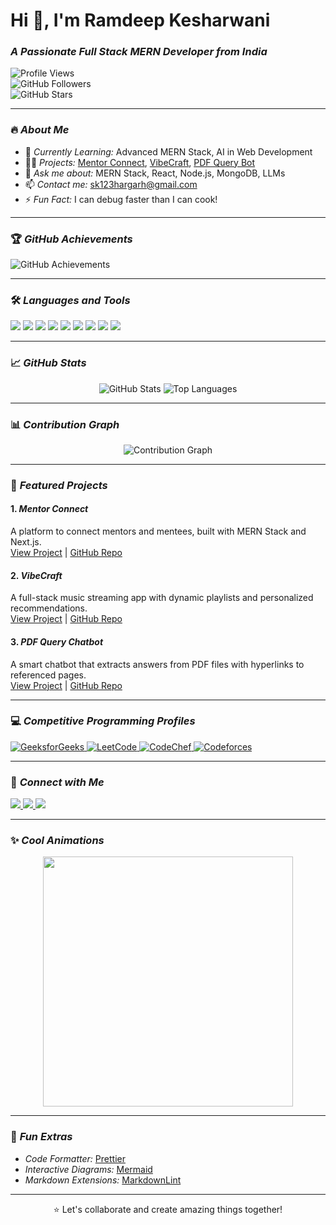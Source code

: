 # Hi 👋, I'm Ramdeep Kesharwani  

### *A Passionate Full Stack MERN Developer from India*

![Profile Views](https://komarev.com/ghpvc/?username=ram8528&label=Profile%20Views&color=0e75b6&style=flat)  
![GitHub Followers](https://img.shields.io/github/followers/ram8528?label=Followers&style=social)  
![GitHub Stars](https://img.shields.io/github/stars/ram8528?label=Stars&style=social)

---

### 🔥 *About Me*
- 🌱 *Currently Learning:* Advanced MERN Stack, AI in Web Development  
- 👨‍💻 *Projects:* [Mentor Connect](#), [VibeCraft](#), [PDF Query Bot](#)  
- 💬 *Ask me about:* MERN Stack, React, Node.js, MongoDB, LLMs  
- 📫 *Contact me:* [sk123hargarh@gmail.com](mailto:sk123hargarh@gmail.com)  
- ⚡ *Fun Fact:* I can debug faster than I can cook!

---

### 🏆 *GitHub Achievements*
<p align="left">
    <img src="https://github-profile-trophy.vercel.app/?username=ram8528&theme=onedark&row=1&column=6" alt="GitHub Achievements" />
</p>

---

### 🛠️ *Languages and Tools*
<p align="left">
    <img src="https://img.shields.io/badge/JavaScript-323330?style=for-the-badge&logo=javascript&logoColor=F7DF1E" />
    <img src="https://img.shields.io/badge/React-20232A?style=for-the-badge&logo=react&logoColor=61DAFB" />
    <img src="https://img.shields.io/badge/Node.js-43853D?style=for-the-badge&logo=node.js&logoColor=white" />
    <img src="https://img.shields.io/badge/MongoDB-4EA94B?style=for-the-badge&logo=mongodb&logoColor=white" />
    <img src="https://img.shields.io/badge/HTML5-E34F26?style=for-the-badge&logo=html5&logoColor=white" />
    <img src="https://img.shields.io/badge/CSS3-1572B6?style=for-the-badge&logo=css3&logoColor=white" />
    <img src="https://img.shields.io/badge/TailwindCSS-38B2AC?style=for-the-badge&logo=tailwind-css&logoColor=white" />
    <img src="https://img.shields.io/badge/Git-F05032?style=for-the-badge&logo=git&logoColor=white" />
    <img src="https://img.shields.io/badge/Docker-2496ED?style=for-the-badge&logo=docker&logoColor=white" />
</p>

---

### 📈 *GitHub Stats*
<p align="center">
    <img src="https://github-readme-stats.vercel.app/api?username=ram8528&show_icons=true&theme=radical&hide_border=true" alt="GitHub Stats" />
    <img src="https://github-readme-stats.vercel.app/api/top-langs/?username=ram8528&layout=compact&theme=radical&hide_border=true" alt="Top Languages" />
</p>

---

### 📊 *Contribution Graph*
<p align="center">
    <img src="https://github-readme-activity-graph.vercel.app/graph?username=ram8528&bg_color=1a1b27&color=9cf&line=5BCDEC&point=F1F0C0&hide_border=true" alt="Contribution Graph" />
</p>

---

### 🌟 *Featured Projects*
#### 1. *Mentor Connect*  
A platform to connect mentors and mentees, built with MERN Stack and Next.js.  
[View Project](#) | [GitHub Repo](#)  

#### 2. *VibeCraft*  
A full-stack music streaming app with dynamic playlists and personalized recommendations.  
[View Project](#) | [GitHub Repo](#)  

#### 3. *PDF Query Chatbot*  
A smart chatbot that extracts answers from PDF files with hyperlinks to referenced pages.  
[View Project](#) | [GitHub Repo](#)

---

### 💻 *Competitive Programming Profiles*
<p align="left">
    <a href="https://geeksforgeeks.org/skcoder123" target="_blank">
        <img src="https://img.shields.io/badge/GeeksforGeeks-0F9D58?style=for-the-badge&logo=geeksforgeeks&logoColor=white" alt="GeeksforGeeks" />
    </a>
    <a href="https://www.leetcode.com/ram8528" target="_blank">
        <img src="https://img.shields.io/badge/LeetCode-FFA116?style=for-the-badge&logo=leetcode&logoColor=white" alt="LeetCode" />
    </a>
    <a href="https://www.leetcode.com/ram8528" target="_blank">
        <img src="https://img.shields.io/badge/CodeChef-5B4638?style=for-the-badge&logo=codechef&logoColor=white" alt="CodeChef" />
    </a>
    <a href="https://www.leetcode.com/ram8528" target="_blank">
        <img src="https://img.shields.io/badge/Codeforces-1F8ACB?style=for-the-badge&logo=codeforces&logoColor=white" alt="Codeforces" />
    </a>
</p>

---

### 🤝 *Connect with Me*
<p align="left">
    <a href="https://linkedin.com/in/ramdeepkesharwani" target="_blank">
        <img src="https://img.shields.io/badge/LinkedIn-0077B5?style=for-the-badge&logo=linkedin&logoColor=white" />
    </a>
    <a href="https://instagram.com/itsRamdeep_irk" target="_blank">
        <img src="https://img.shields.io/badge/Instagram-E4405F?style=for-the-badge&logo=instagram&logoColor=white" />
    </a>
    <a href="mailto:ramdeepkesharwani@gmail.com">
        <img src="https://img.shields.io/badge/Gmail-D14836?style=for-the-badge&logo=gmail&logoColor=white" />
    </a>
</p>

---

### ✨ *Cool Animations*
<p align="center">
    <img src="https://media.giphy.com/media/13HgwGsXF0aiGY/giphy.gif" width="400" />
</p>

---

### 🚀 *Fun Extras*
- *Code Formatter:* [Prettier](https://prettier.io)  
- *Interactive Diagrams:* [Mermaid](https://mermaid-js.github.io)  
- *Markdown Extensions:* [MarkdownLint](https://github.com/DavidAnson/markdownlint)  

---

<p align="center">⭐️ Let's collaborate and create amazing things together!</p>
